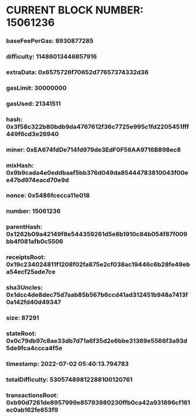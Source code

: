 # CURRENT BLOCK NUMBER: 15061236

### baseFeePerGas: 8930877285
### difficulty: 11486013446857916
### extraData: 0x6575726f70652d77657374332d36
### gasLimit: 30000000
### gasUsed: 21341511
### hash: 0x3f58c322b80bdb9da4767612f36c7725e995c1fd2205451fff449f6cd3e26940
### miner: 0xEA674fdDe714fd979de3EdF0F56AA9716B898ec8
### mixHash: 0x9b9cada4e0eddbaaf5bb376d049da85444783810043f00ee47bd974eacd70e9d
### nonce: 0x5486fcecca11e018
### number: 15061236
### parentHash: 0x1262b09a42149f8e544359261d5e8b1910c84b054f87f009bb4f081afb0c5506
### receiptsRoot: 0x19c234024811f1208f02fa875e2cf038ac19446c6b28fe49eba54ecf25ade7ce
### sha3Uncles: 0x1dcc4de8dec75d7aab85b567b6ccd41ad312451b948a7413f0a142fd40d49347
### size: 87291
### stateRoot: 0x0c79db97c8ae33db7d71a6f35d2e6bbe31369e5566f3a93d5de9fca4ccca4f5e
### timestamp: 2022-07-02 05:40:13.794783
### totalDifficulty: 53057489812288100120761
### transactionsRoot: 0xb90d7261de8957999e85793980230ffb0ca42a931896cf161ec0ab162fe653f9

